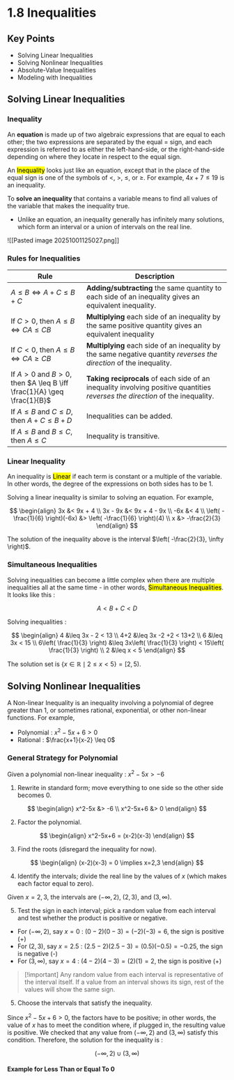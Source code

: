 # 1.8 Inequalities

## Key Points

- Solving Linear Inequalities
- Solving Nonlinear Inequalities
- Absolute-Value Inequalities
- Modeling with Inequalities

## Solving Linear Inequalities

### Inequality

An **equation** is made up of two algebraic expressions that are equal to each other; the two expressions are separated by the equal $=$ sign, and each expression is referred to as either the left-hand-side, or the right-hand-side depending on where they locate in respect to the equal sign.

An <mark class="hltr-trippy">Inequality</mark> looks just like an equation, except that in the place of the equal sign is one of the symbols of $<$, $>$, $\leq$, or $\geq$. For example, $4x+7 \leq 19$ is an inequality.

To **solve an inequality** that contains a variable means to find all values of the variable that makes the inequality true.
- Unlike an equation, an inequality generally has infinitely many solutions, which form an interval or a union of intervals on the real line.

![[Pasted image 20251001125027.png]]


### Rules for Inequalities

| Rule                                                                  | Description                                                                                                                    |
| --------------------------------------------------------------------- | ------------------------------------------------------------------------------------------------------------------------------ |
| $A \leq B \iff A+C \leq B+C$                                          | **Adding/subtracting** the same quantity to each side of an inequality gives an equivalent inequality.                         |
| If $C>0$, then $A\leq B \iff CA \leq CB$                              | **Multiplying** each side of an inequality by the same positive quantity gives an equivalent inequality                        |
| If $C<0$, then $A \leq B \iff CA \geq CB$                             | **Multiplying** each side of an inequality by the same negative quantity *reverses the direction* of the inequality.           |
| If $A>0$ and $B>0$, then $A \leq B \iff \frac{1}{A} \geq \frac{1}{B}$ | **Taking reciprocals** of each side of an inequality involving positive quantities *reverses the direction* of the inequality. |
| If $A \leq B$ and $C \leq D$, then $A+C \leq B + D$                   | Inequalities can be added.                                                                                                     |
| If $A \leq B$ and $B \leq C$, then $A \leq C$                         | Inequality is transitive.                                                                                                      |


### Linear Inequality

An inequality is <mark class="hltr-trippy">Linear</mark> if each term is constant or a multiple of the variable. In other words, the degree of the expressions on both sides has to be $1$.

Solving a linear inequality is similar to solving an equation. For example,

$$
\begin{align}
  3x &< 9x + 4 \\
  3x - 9x &< 9x + 4 - 9x \\
  -6x &< 4 \\
  \left( -\frac{1}{6} \right)(-6x) &> \left( -\frac{1}{6} \right)(4) \\
  x &> -\frac{2}{3}
\end{align}
$$

The solution of the inequality above is the interval $\left( -\frac{2}{3}, \infty \right)$.


### Simultaneous Inequalities

Solving inequalities can become a little complex when there are multiple inequalities all at the same time - in other words, <mark class="hltr-trippy">Simultaneous Inequalities</mark>. It looks like this :

$$
A < B + C < D
$$

Solving inequalities :

$$
\begin{align}
  4 &\leq 3x - 2 < 13 \\
  4+2 &\leq 3x -2 +2 < 13+2 \\
  6 &\leq 3x < 15 \\
  6\left( \frac{1}{3} \right) &\leq 3x\left( \frac{1}{3} \right) < 15\left( \frac{1}{3} \right) \\
  2 &\leq x < 5
\end{align}
$$

The solution set is $\{ x \in \mathbb{R} \mid 2 \leq x < 5 \} = [2, 5)$.


## Solving Nonlinear Inequalities

A Non-linear Inequality is an inequality involving a polynomial of degree greater than $1$, or sometimes rational, exponential, or other non-linear functions. For example,
- Polynomial : $x^2-5x+6>0$
- Rational : $\frac{x+1}{x-2} \leq 0$

### General Strategy for Polynomial

Given a polynomial non-linear inequality : $x^2-5x>-6$

1. Rewrite in standard form; move everything to one side so the other side becomes $0$.

$$
\begin{align}
  x^2-5x &> -6 \\
  x^2-5x+6 &> 0
\end{align}
$$

2. Factor the polynomial.

$$
\begin{align}
  x^2-5x+6 = (x-2)(x-3)
\end{align}
$$

3. Find the roots (disregard the inequality for now).

$$
\begin{align}
  (x-2)(x-3) = 0 \implies x=2,3
\end{align}
$$

4. Identify the intervals; divide the real line by the values of $x$ (which makes each factor equal to zero).

Given $x=2,3$, the intervals are $(-\infty, 2)$, $(2, 3)$, and $(3, \infty)$.


5. Test the sign in each interval; pick a random value from each interval and test whether the product is positive or negative.

- For $(-\infty, 2)$, say $x=0$ : $(0-2)(0-3) = (-2)(-3) = 6$, the sign is positive (+)
- For $(2, 3)$, say $x=2.5$ : $(2.5-2)(2.5-3) = (0.5)(-0.5) = -0.25$, the sign is negative (-)
- For $(3, \infty)$, say $x=4$ : $(4-2)(4-3) = (2)(1) = 2$, the sign is positive (+)

> [!important] Any random value from each interval is representative of the interval itself.
> If a value from an interval shows its sign, rest of the values will show the same sign.


5. Choose the intervals that satisfy the inequality.

Since $x^2-5x+6>0$, the factors have to be positive; in other words, the value of $x$ has to meet the condition where, if plugged in, the resulting value is positive. We checked that any value from $(-\infty, 2)$ and $(3, \infty)$ satisfy this condition. Therefore, the solution for the inequality is :

$$
(-\infty, 2) \cup (3, \infty)
$$


#### Example for Less Than or Equal To 0



